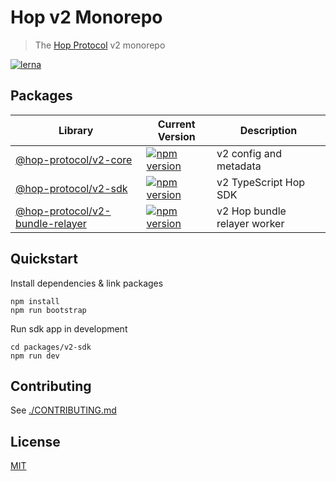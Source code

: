 # Hop v2 Monorepo

> The [Hop Protocol](https://hop.exchange/) v2 monorepo

[![lerna](https://img.shields.io/badge/maintained%20with-lerna-cc00ff.svg)](https://lerna.js.org/)

## Packages

| Library                                                       | Current Version                                                                                                                                   | Description                                 |
| ------------------------------------------------------------- | ------------------------------------------------------------------------------------------------------------------------------------------------- | ------------------------------------------- |
| [@hop-protocol/v2-core](packages/core)                             | [![npm version](https://badge.fury.io/js/%40hop-protocol%2Fv2-core.svg)](https://badge.fury.io/js/)                                                   | v2 config and metadata                         |
| [@hop-protocol/v2-sdk](packages/sdk)                             | [![npm version](https://badge.fury.io/js/%40hop-protocol%2Fv2-sdk.svg)](https://badge.fury.io/js/)                                                   | v2 TypeScript Hop SDK                          |
| [@hop-protocol/v2-bundle-relayer](packages/bundle-relayer)                             | [![npm version](https://badge.fury.io/js/%40hop-protocol%2Fv2-bundle-relayer.svg)](https://badge.fury.io/js/)                                                   | v2 Hop bundle relayer worker

## Quickstart

Install dependencies & link packages

    npm install
    npm run bootstrap

Run sdk app in development

    cd packages/v2-sdk
    npm run dev

## Contributing

See [./CONTRIBUTING.md](./CONTRIBUTING.md)

## License

[MIT](LICENSE)